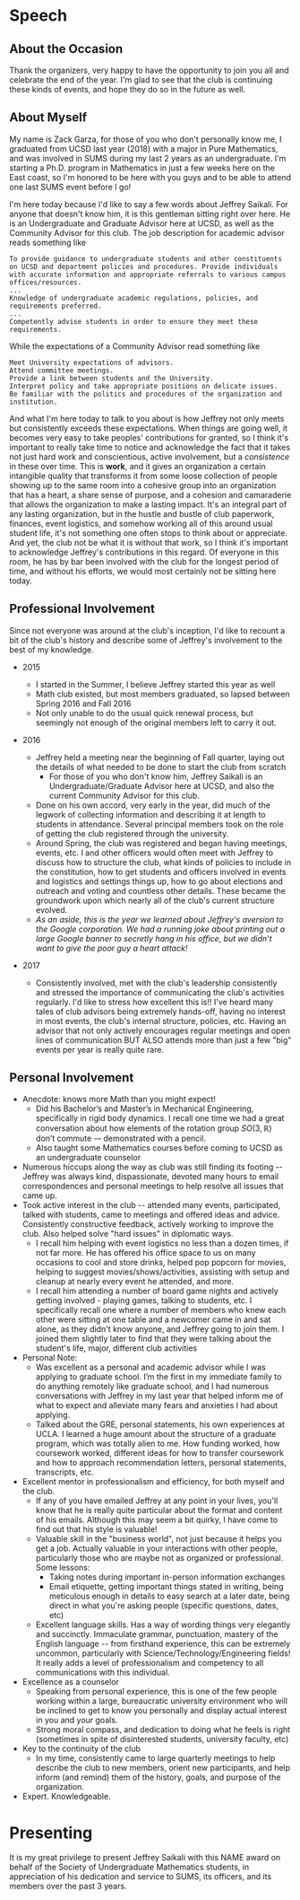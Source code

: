 # Speech

## About the Occasion

Thank the organizers, very happy to have the opportunity to join you all and celebrate the end of the year. I'm glad to see that the club is continuing these kinds of events, and hope they do so in the future as well.



## About Myself

My name is Zack Garza, for those of you who don't personally know me, I graduated from UCSD last year (2018) with a major in Pure Mathematics, and was involved in SUMS during my last 2 years as an undergraduate. I'm starting a Ph.D. program in Mathematics in just a few weeks here on the East coast, so I'm honored to be here with you guys and to be able to attend one last SUMS event before I go!

I'm here today because I'd like to say a few words about Jeffrey Saikali. For anyone that doesn't know him, it is this gentleman sitting right over here. He is an Undergraduate and Graduate Advisor here at UCSD, as well as the Community Advisor for this club. The job description for academic advisor reads something like

```
To provide guidance to undergraduate students and other constituents on UCSD and department policies and procedures. Provide individuals with accurate information and appropriate referrals to various campus offices/resources. 
...
Knowledge of undergraduate academic regulations, policies, and requirements preferred. 
...
Competently advise students in order to ensure they meet these requirements. 

```

While the expectations of a Community Advisor read something like

```
Meet University expectations of advisors.
Attend committee meetings.
Provide a link between students and the University.
Interpret policy and take appropriate positions on delicate issues.
Be familiar with the politics and procedures of the organization and institution.

```

And what I'm here today to talk to you about is how Jeffrey not only meets but consistently exceeds these expectations. When things are going well, it becomes very easy to take peoples' contributions for granted, so I think it's important to really take time to notice and acknowledge the fact that it takes not just hard work and conscientious, active involvement, but a *consistence* in these over time. This is **work**, and it gives an organization a certain intangible quality that transforms it from some loose collection of people showing up to the same room into a cohesive group into an organization that has a heart, a share sense of purpose, and a cohesion and camaraderie that allows the organization to make a lasting impact. It's an integral part of any lasting organization, but in the hustle and bustle of club paperwork, finances, event logistics, and somehow working all of this around usual student life, it's not something one often stops to think about or appreciate. And yet, the club not be what it is without that work, so I think it's important to acknowledge Jeffrey's contributions in this regard. Of everyone in this room, he has by bar been involved with the club for the longest period of time, and without his efforts, we would most certainly not be sitting here today.

## Professional Involvement

Since not everyone was around at the club's inception, I'd like to recount a bit of the club's history and describe some of Jeffrey's involvement to the best of my knowledge.

- 2015 

  - I started in the Summer, I believe Jeffrey started this year as well
  - Math club existed, but most members graduated, so lapsed between Spring 2016 and Fall 2016
  - Not only unable to do the usual quick renewal process, but seemingly not enough of the original members left to carry it out.

- 2016

  - Jeffrey held a meeting near the beginning of Fall quarter, laying out the details of what needed to be done to start the club from scratch
    - For those of you who don't know him, Jeffrey Saikali is an Undergraduate/Graduate Advisor here at UCSD, and also the current Community Advisor for this club.
  - Done on his own accord, very early in the year, did much of the legwork of collecting information and describing it at length to students in attendance. Several principal members took on the role of getting the club registered through the university.
  - Around Spring, the club was registered and began having meetings, events, etc. I and other officers would often meet with Jeffrey to discuss how to structure the club, what kinds of policies to include in the constitution, how to get students and officers involved in events and logistics and settings things up, how to go about elections and outreach and voting and countless other details. These became the groundwork upon which nearly all of the club's current structure evolved.
  - *As an aside, this is the year we learned about Jeffrey's aversion to the Google corporation. We had a running joke about printing out a large Google banner to secretly hang in his office, but we didn't want to give the poor guy a heart attack!*

- 2017

  - Consistently involved, met with the club's leadership consistently and stressed the importance of communicating the club's activities regularly. I'd like to stress how excellent this is!! I've heard many tales of club advisors being extremely hands-off, having no interest in most events, the club's internal structure, policies, etc. Having an advisor that not only actively encourages regular meetings and open lines of communication BUT ALSO attends more than just a few "big" events per year is really quite rare.

    

## Personal Involvement

- Anecdote: knows more Math than you might expect!
  - Did his Bachelor’s and Master’s in Mechanical Engineering, specifically in rigid body dynamics. I recall one time we had a great conversation about how elements of the rotation group $SO(3, \mathbb R)​$ don’t commute -– demonstrated with a pencil.  
  - Also taught some Mathematics courses before coming to UCSD as an undergraduate counselor
- Numerous hiccups along the way as club was still finding its footing -- Jeffrey was always kind, dispassionate, devoted many hours to email correspondences and personal meetings to help resolve all issues that came up.
- Took active interest in the club -- attended many events, participated, talked with students, came to meetings and offered ideas and advice. Consistently constructive feedback, actively working to improve the club. Also helped solve "hard issues" in diplomatic ways.
  - I recall him helping with event logistics no less than a dozen times, if not far more. He has offered his office space to us on many occasions to cool and store drinks, helped pop popcorn for movies, helping to suggest movies/shows/activities, assisting with setup and cleanup at nearly every event he attended, and more.
  - I recall him attending a number of board game nights and actively getting involved - playing games, talking to students, etc. I specifically recall one where a number of members who knew each other were sitting at one table and a newcomer came in and sat alone, as they didn't know anyone, and Jeffrey going to join them. I joined them slightly later to find that they were talking about the student's life, major, different club activities
- Personal Note:
  - Was excellent as a personal and academic advisor while I was applying to graduate school. I’m the first in my immediate family to do anything remotely like graduate school, and I had numerous conversations with Jeffrey in my last year that helped inform me of what to expect and alleviate many fears and anxieties I had about applying.
  - Talked about the GRE, personal statements, his own experiences at UCLA. I learned a huge amount about the structure of a graduate program, which was totally alien to me. How funding worked, how coursework worked, different ideas for how to transfer coursework and how to approach recommendation letters, personal statements, transcripts, etc.
- Excellent mentor in professionalism and efficiency, for both myself and the club. 
  - If any of you have emailed Jeffrey at any point in your lives, you'll know that he is really quite particular about the format and content of his emails. Although this may seem a bit quirky, I have come to find out that his style is valuable!
  - Valuable skill in the "business world", not just because it helps you get a job. Actually valuable in your interactions with other people, particularly those who are maybe not as organized or professional. Some lessons:
    - Taking notes during important in-person information exchanges
    - Email etiquette, getting important things stated in writing, being meticulous enough in details to easy search at a later date, being direct in what you're asking people (specific questions, dates, etc)
  - Excellent language skills. Has a way of wording things very elegantly and succinctly. Immaculate grammar, punctuation, mastery of the English language -- from firsthand experience, this can be extremely uncommon, particularly with Science/Technology/Engineering fields! It really adds a level of professionalism and competency to all communications with this individual.
- Excellence as a counselor
  - Speaking from personal experience, this is one of the few people working within a large, bureaucratic university environment who will be inclined to get to know you personally and display actual interest in you and your goals. 
  - Strong moral compass, and dedication to doing what he feels is right (sometimes in spite of disinterested students, university faculty, etc)
- Key to the continuity of the club
  - In my time, consistently came to large quarterly meetings to help describe the club to new members, orient new participants, and help inform (and remind) them of the history, goals, and purpose of the organization.
- Expert. Knowledgeable. 



# Presenting

It is my great privilege to present Jeffrey Saikali with this NAME award on behalf of the Society of Undergraduate Mathematics students, in appreciation of his dedication and service to SUMS, its officers, and its members over the past 3 years.